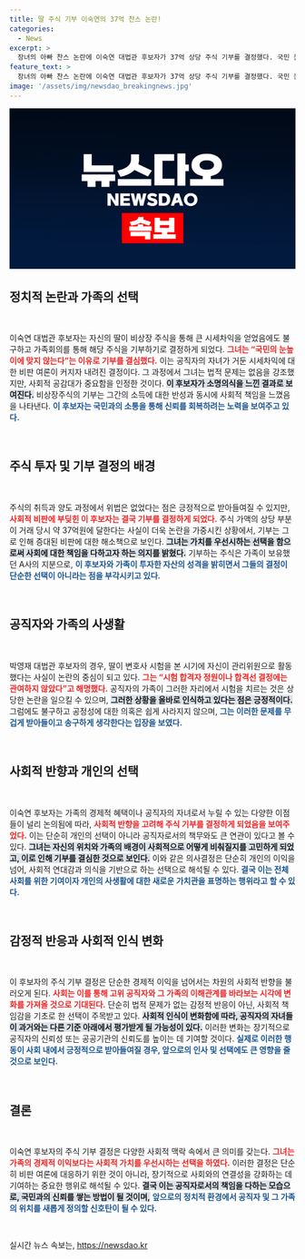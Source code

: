 ```yaml
---
title: 딸 주식 기부 이숙연의 37억 찬스 논란!
categories:
  - News
excerpt: >
  장녀의 아빠 찬스 논란에 이숙연 대법관 후보자가 37억 상당 주식 기부를 결정했다. 국민 눈높이에 맞지 않는다는 반성을 담은 그의 발언이 화제다. 다양한 의혹 속 청문회를 통과할 수 있을지 주목된다.
feature_text: >
  장녀의 아빠 찬스 논란에 이숙연 대법관 후보자가 37억 상당 주식 기부를 결정했다. 국민 눈높이에 맞지 않는다는 반성을 담은 그의 발언이 화제다. 다양한 의혹 속 청문회를 통과할 수 있을지 주목된다.
image: '/assets/img/newsdao_breakingnews.jpg'
---
```


<p><img src="/assets/img/newsdao_breakingnews.jpg" alt="cryptoinkorea 속보" /></p>

<h2 data-ke-size="size26">정치적 논란과 가족의 선택</h2>

<p data-ke-size="size16">&nbsp;</p>

<p>이숙연 대법관 후보자는 자신의 딸이 비상장 주식을 통해 큰 시세차익을 얻었음에도 불구하고 가족회의를 통해 해당 주식을 기부하기로 결정하게 되었다. <b><span style="color: #ee2323;">그녀는 “국민의 눈높이에 맞지 않는다”는 이유로 기부를 결심했다.</span></b> 이는 공직자의 자녀가 거둔 시세차익에 대한 비판 여론이 커지자 내려진 결정이다. 그 과정에서 그녀는 법적 문제는 없음을 강조했지만, 사회적 공감대가 중요함을 인정한 것이다. <b><span style="background-color: #21538527;">이 후보자가 소명의식을 느낀 결과로 보여진다.</span></b> 비상장주식의 기부는 그간의 소득에 대한 반성과 동시에 사회적 책임을 느꼈음을 나타낸다. <b><span style="color: #1a5490;">이 후보자는 국민과의 소통을 통해 신뢰를 회복하려는 노력을 보여주고 있다.</span></b> </p>

<p data-ke-size="size16">&nbsp;</p>

<h2 data-ke-size="size26">주식 투자 및 기부 결정의 배경</h2>

<p data-ke-size="size16">&nbsp;</p>

<p>주식의 취득과 양도 과정에서 위법은 없었다는 점은 긍정적으로 받아들여질 수 있지만, <b><span style="color: #ee2323;">사회적 비판에 부딪힌 이 후보자는 결국 기부를 결정하게 되었다.</span></b> 주식 가액의 상당 부분이 거래 당시 약 37억원에 달한다는 사실이 더욱 논란을 가중시킨 상황에서, 기부는 그로 인해 증대된 비판에 대한 해소책으로 보인다. <b><span style="background-color: #21538527;">그녀는 가치를 우선시하는 선택을 함으로써 사회에 대한 책임을 다하고자 하는 의지를 밝혔다.</span></b> 기부하는 주식은 가족이 보유했던 A사의 지분으로, <b><span style="color: #1a5490;">이 후보자와 가족이 투자한 자산의 성격을 밝히면서 그들의 결정이 단순한 선택이 아니라는 점을 부각시키고 있다.</span></b> </p>

<p data-ke-size="size16">&nbsp;</p>

<h2 data-ke-size="size26">공직자와 가족의 사생활</h2>

<p data-ke-size="size16">&nbsp;</p>

<p>박영재 대법관 후보자의 경우, 딸이 변호사 시험을 본 시기에 자신이 관리위원으로 활동했다는 사실이 논란의 중심이 되고 있다. <b><span style="color: #ee2323;">그는 “시험 합격자 정원이나 합격선 결정에는 관여하지 않았다”고 해명했다.</span></b> 공직자의 가족이 그러한 자리에서 시험을 치르는 것은 상당한 논란을 일으킬 수 있으며, <b><span style="background-color: #21538527;">그러한 상황을 올바로 인식하고 있다는 점은 긍정적이다.</span></b> 그럼에도 불구하고 공정성에 대한 의혹은 쉽게 사라지지 않으며, <b><span style="color: #1a5490;">그는 이러한 문제를 무겁게 받아들이고 송구하게 생각한다는 입장을 보였다.</span></b> </p>

<p data-ke-size="size16">&nbsp;</p>

<h2 data-ke-size="size26">사회적 반향과 개인의 선택</h2>

<p data-ke-size="size16">&nbsp;</p>

<p>이숙연 후보자는 가족의 경제적 혜택이나 공직자의 자녀로서 누릴 수 있는 다양한 이점들이 널리 논의됨에 따라, <b><span style="color: #ee2323;">사회적 반향을 고려해 주식 기부를 결정하게 되었음을 보여주었다.</span></b> 이는 단순히 개인의 선택이 아니라 공직자로서의 책무와도 큰 연관이 있다고 볼 수 있다. <b><span style="background-color: #21538527;">그녀는 자신의 위치와 가족의 배경이 사회적으로 어떻게 비춰질지를 고민하게 되었고, 이로 인해 기부를 결심한 것으로 보인다.</span></b> 이와 같은 의사결정은 단순히 개인의 이익을 넘어, 사회적 연대감과 의식을 기반으로 하는 선택으로 해석될 수 있다. <b><span style="color: #1a5490;">결국 이는 전체 사회를 위한 기여이자 개인의 사생활에 대한 새로운 가치관을 표명하는 행위라고 할 수 있다.</span></b></p>

<p data-ke-size="size16">&nbsp;</p>

<h2 data-ke-size="size26">감정적 반응과 사회적 인식 변화</h2>

<p data-ke-size="size16">&nbsp;</p>

<p>이 후보자의 주식 기부 결정은 단순한 경제적 이익을 넘어서는 차원의 사회적 반향을 불러오게 된다. <b><span style="color: #ee2323;">사회는 이를 통해 고위 공직자와 그 가족의 이해관계를 바라보는 시각에 변화를 가져올 것으로 기대된다.</span></b> 단순히 법적 문제가 없는 감정적 반응이 아닌, 사회적 책임감을 기초로 한 선택이 주목받고 있다. <b><span style="background-color: #21538527;">사회적 인식이 변화함에 따라, 공직자의 자녀들이 과거와는 다른 기준 아래에서 평가받게 될 가능성이 있다.</span></b> 이러한 변화는 장기적으로 공직자의 신뢰성 또는 공공기관의 신뢰도를 높이는 데 기여할 것이다. <b><span style="color: #1a5490;">실제로 이러한 행동이 사회 내에서 긍정적으로 받아들여질 경우, 앞으로의 인사 및 선택에도 큰 영향을 줄 것으로 보인다.</span></b></p>

<p data-ke-size="size16">&nbsp;</p>

<h2 data-ke-size="size26">결론</h2>

<p data-ke-size="size16">&nbsp;</p>

<p>이숙연 후보자의 주식 기부 결정은 다양한 사회적 맥락 속에서 큰 의미를 갖는다. <b><span style="color: #ee2323;">그녀는 가족의 경제적 이익보다는 사회적 가치를 우선시하는 선택을 하였다.</span></b> 이러한 결정은 단순히 비판 여론에 대응하기 위한 것이 아니라, 장기적으로 사회와의 연결성을 강화하는 데 기여하는 중요한 행위로 해석될 수 있다. <b><span style="background-color: #21538527;">결국 이는 공직자로서의 책임을 다하는 모습으로, 국민과의 신뢰를 쌓는 방법이 될 것이며,</span></b> <b><span style="color: #1a5490;">앞으로의 정치적 환경에서 공직자 및 그 가족의 위치를 새롭게 정의할 신호탄이 될 수 있다.</span></b></p>

<p data-ke-size="size16">&nbsp;</p>
실시간 뉴스 속보는, <a href="https://newsdao.kr" rel="dofollow">https://newsdao.kr</a>



